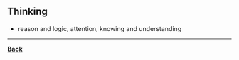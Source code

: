 ## Thinking
- reason and logic, attention, knowing and understanding

---
**[Back](PSYCHPrelimARIST)**
